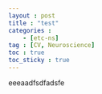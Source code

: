 ```yaml
---
layout : post
title : "test"
categories : 
    - [etc-ns]
tag : [CV, Neuroscience]
toc : true
toc_sticky : true
---
```


eeeaadfsdfadsfe